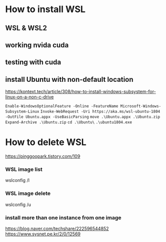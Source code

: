 # How to install WSL


## WSL & WSL2
## working nvida cuda
## testing with cuda
## install Ubuntu with non-default location
https://kontext.tech/article/308/how-to-install-windows-subsystem-for-linux-on-a-non-c-drive

```Enable-WindowsOptionalFeature -Online -FeatureName Microsoft-Windows-Subsystem-Linux```
```Invoke-WebRequest -Uri https://aka.ms/wsl-ubuntu-1804 -OutFile Ubuntu.appx -UseBasicParsing```
```move .\Ubuntu.appx .\Ubuntu.zip```
```Expand-Archive .\Ubuntu.zip```
```cd .\Ubuntu\```
 ```.\ubuntu1804.exe```


# How to delete WSL
https://pinggoopark.tistory.com/109

### WSL image list
wslconfig /l

### WSL image delete
wslconfig /u <name of distribution>  


### install more than one instance from one image
https://blog.naver.com/techshare/222596544852
https://www.sysnet.pe.kr/2/0/12569
